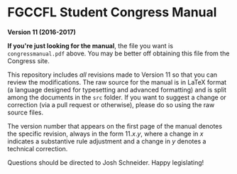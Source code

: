 # FGCCFL Student Congress Manual
**Version 11 (2016-2017)**

**If you're just looking for the manual**, the file you want is `congressmanual.pdf` above. 
You may be better off obtaining this file from the Congress site.

This repository includes *all* revisions made to Version 11 so that you can review the 
modifications. The raw source for the manual is in LaTeX format (a language designed for 
typesetting and advanced formatting) and is split among the documents in the `src` folder. 
If you want to suggest a change or correction (via a pull request or otherwise), please 
do so using the raw source files.

The version number that appears on the first page of the manual denotes the specific 
revision, always in the form 11.*x*.*y*, where a change in *x* indicates a substantive 
rule adjustment and a change in *y* denotes a technical correction.

Questions should be directed to Josh Schneider. Happy legislating!
